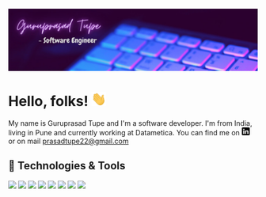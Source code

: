 ![Header](https://raw.githubusercontent.com/Guru1001/Guru1001/master/header.png "Header")
# Hello, folks! <img src="https://raw.githubusercontent.com/Guru1001/Guru1001/master/wave.gif" width="30px">
My name is Guruprasad Tupe and I'm a software developer. I'm from India, living in Pune and currently working at Datametica. You can find me on [![LinkedIn][1.2]][1] or on mail prasadtupe22@gmail.com

## 🔧 Technologies & Tools
![](https://img.shields.io/badge/OS-Linux-informational?style=flat&logo=linux&logoColor=white&color=2bbc8a)
![](https://img.shields.io/badge/Code-Python-informational?style=flat&logo=python&logoColor=white&color=2bbc8a)
![](https://img.shields.io/badge/Code-Java-informational?style=flat&logo=java&logoColor=white&color=2bbc8a)
![](https://img.shields.io/badge/Code-JavaScript-informational?style=flat&logo=javascript&logoColor=white&color=2bbc8a)
![](https://img.shields.io/badge/Tools-React-informational?style=flat&logo=react&logoColor=white&color=2bbc8a)
![](https://img.shields.io/badge/Tools-Nodejs-informational?style=flat&logo=nodejs&logoColor=white&color=2bbc8a)
![](https://img.shields.io/badge/Tools-MySQL-informational?style=flat&logo=mysql&logoColor=white&color=2bbc8a)
![](https://img.shields.io/badge/Tools-MongoDB-informational?style=flat&logo=mongodb&logoColor=white&color=2bbc8a)

[1.2]: https://raw.githubusercontent.com/Guru1001/Guru1001/master/linkedin-icon.png (LinkedIn icon without padding)
[1]: https://www.linkedin.com/in/guruprasad-tupe-1001/
